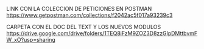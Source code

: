 
LINK CON LA COLECCION DE PETICIONES EN POSTMAN
https://www.getpostman.com/collections/f2042ac5f017a93239c3



CARPETA CON EL DOC DEL TEXT Y LOS NUEVOS MODULOS
https://drive.google.com/drive/folders/1TEQ8iFzM9ZOZ3D8zzGlpDMttbvmFW_xO?usp=sharing
